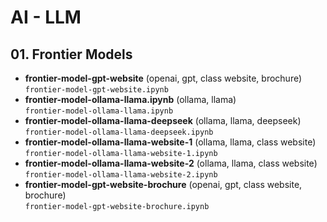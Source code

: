# AI - LLM

## 01. Frontier Models

- **frontier-model-gpt-website** (openai, gpt, class website, brochure)<br>`frontier-model-gpt-website.ipynb`
- **frontier-model-ollama-llama.ipynb** (ollama, llama)<br>`frontier-model-ollama-llama.ipynb`
- **frontier-model-ollama-llama-deepseek** (ollama, llama, deepseek)<br>`frontier-model-ollama-llama-deepseek.ipynb`
- **frontier-model-ollama-llama-website-1** (ollama, llama, class website)<br>`frontier-model-ollama-llama-website-1.ipynb`
- **frontier-model-ollama-llama-website-2** (ollama, llama, class website)<br>`frontier-model-ollama-llama-website-2.ipynb`
- **frontier-model-gpt-website-brochure** (openai, gpt, class website, brochure)<br>`frontier-model-gpt-website-brochure.ipynb`
